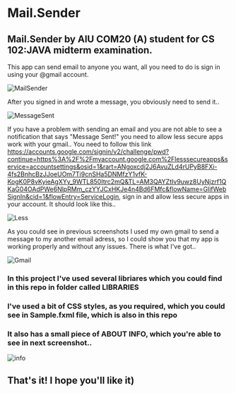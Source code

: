 # Mail.Sender
## Mail.Sender by AIU COM20 (A) student for CS 102:JAVA midterm examination. 
This app can send email to anyone you want, all you need to do is sign in using your @gmail account.

![MailSender](https://user-images.githubusercontent.com/73659333/112333268-a72b5880-8ce4-11eb-8ebe-c49c280c96c3.png)

After you signed in and wrote a message, you obviously need to send it..

![MessageSent](https://user-images.githubusercontent.com/73659333/112333527-e0fc5f00-8ce4-11eb-88ce-5a3d13918e81.png)

If you have a problem with sending an email and you are not able to see a notification that says "Message Sent!" you need to allow less secure apps work with your gmail.. 
You need to follow this link https://accounts.google.com/signin/v2/challenge/pwd?continue=https%3A%2F%2Fmyaccount.google.com%2Flesssecureapps&service=accountsettings&osid=1&rart=ANgoxcdj2J6AvuZLd4rUPyB8FXi-4fs2BnhcBzJJoeUOm7Ti9cnSHa5DNMfzY1vfK-KogK0P8vKyieAgXYy_9WTL850Itrc2mQ&TL=AM3QAYZtIv9uwz8UyNjzrf1QKaG04OAdPWe6NlpRMm_czYYJCxHKJe4n4Bd6FMfc&flowName=GlifWebSignIn&cid=1&flowEntry=ServiceLogin, sign in and allow less secure apps in your account. It should look like this..

![Less](https://user-images.githubusercontent.com/73659333/112334664-cb3b6980-8ce5-11eb-9dbf-c6f51eff10f6.png)

As you could see in previous screenshots I used my own gmail to send a message to my another email adress, so I could show you that my app is working properly and without any issues. There is what I've got..

![Gmail](https://user-images.githubusercontent.com/73659333/112335709-aa274880-8ce6-11eb-8fc1-8608d961af6f.png)

### In this project I've used several libriares which you could find in this repo in folder called LIBRARIES

### I've used a bit of CSS styles, as you required, which you could see in Sample.fxml file, which is also in this repo

### It also has a small piece of ABOUT INFO, which you're able to see in next screenshot..

![info](https://user-images.githubusercontent.com/73659333/112336864-a3e59c00-8ce7-11eb-8c24-a3f907f11a4e.png)
## That's it! I hope you'll like it)
